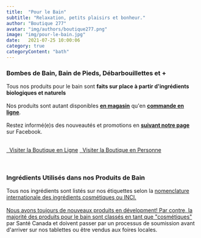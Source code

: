 ```yaml
---
title:  "Pour le Bain"
subtitle: "Relaxation, petits plaisirs et bonheur."
author: "Boutique 277"
avatar: "img/authors/boutique277.png"
image: "img/pour-le-bain.jpg"
date:   2021-07-25 10:00:06
category: true
categoryContent: "bath"
---
```


### Bombes de Bain, Bain de Pieds, Débarbouillettes et +
Tous nos produits pour le bain sont <strong>faits sur place à partir d'ingrédients biologiques et naturels</strong> 
<br /><br />Nos produits sont autant disponibles <strong><a href="/boutique.html#directions"><i class="fa fa-home fa-1x"></i> <u>en magasin</u></a></strong> qu'en <strong><a href="http://enligne.boutique277.com"><i class="fa fa-shopping-cart fa-1x"></i> <u>commande en ligne</u></a></strong>.
<br /><br />Restez informé(e)s des nouveautés et promotions en <strong><a href="https://www.facebook.com/boutique277" target="_blank"><i class="fa fa-facebook-square fa-1x"></i> <u>suivant notre page</u></a></strong> sur Facebook.
<br /><br />
<p class="primary-button">
    <a href="http://enligne.boutique277.com"><i class="fa fa-shopping-cart fa-1x"></i>&nbsp;&nbsp;Visiter la Boutique en Ligne</a>
    <a href="/boutique.html#directions"><i class="fa fa-home fa-1x"></i>&nbsp;&nbsp;Visiter la Boutique en Personne</a>
</p>
<br />

### Ingrédients Utilisés dans nos Produits de Bain
Tous nos ingrédients sont listés sur nos étiquettes selon la <a href="https://www.canada.ca/fr/sante-canada/services/securite-produits-consommation/rapports-publications/industrie-professionnels/guide-etiquetage-ingredients-cosmetiques.html" target="_blank">nomenclature internationale des ingrédients cosmétiques ou INCI.
<br /><br />
Nous avons toujours de nouveaux produits en dévelopment! Par contre, la majorité des produits pour le bain sont <a href="https://www.canada.ca/fr/sante-canada/services/securite-produits-consommation/cosmetiques/renseignements-reglementation.html#a1" target="_blank">classés en tant que "cosmétiques"</a> par Santé Canada et doivent passer par un processus de soumission avant d'arriver sur nos tablettes ou être vendus aux foires locales.